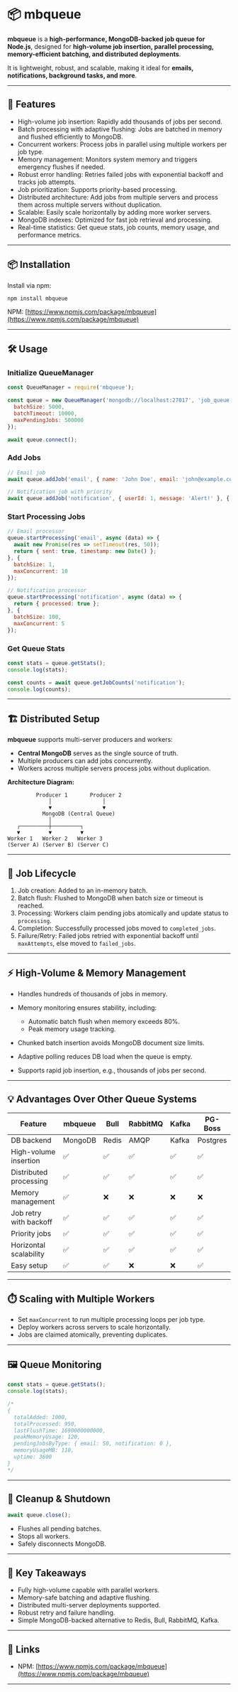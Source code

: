 # 📦 mbqueue

**mbqueue** is a **high-performance, MongoDB-backed job queue for Node.js**, designed for **high-volume job insertion, parallel processing, memory-efficient batching, and distributed deployments**.

It is lightweight, robust, and scalable, making it ideal for **emails, notifications, background tasks, and more**.

---

## 🚀 Features

* High-volume job insertion: Rapidly add thousands of jobs per second.
* Batch processing with adaptive flushing: Jobs are batched in memory and flushed efficiently to MongoDB.
* Concurrent workers: Process jobs in parallel using multiple workers per job type.
* Memory management: Monitors system memory and triggers emergency flushes if needed.
* Robust error handling: Retries failed jobs with exponential backoff and tracks job attempts.
* Job prioritization: Supports priority-based processing.
* Distributed architecture: Add jobs from multiple servers and process them across multiple servers without duplication.
* Scalable: Easily scale horizontally by adding more worker servers.
* MongoDB indexes: Optimized for fast job retrieval and processing.
* Real-time statistics: Get queue stats, job counts, memory usage, and performance metrics.

---

## 📦 Installation

Install via npm:

```
npm install mbqueue
```


NPM: [https://www.npmjs.com/package/mbqueue](https://www.npmjs.com/package/mbqueue)

---

## 🛠️ Usage

### Initialize QueueManager

```js
const QueueManager = require('mbqueue');

const queue = new QueueManager('mongodb://localhost:27017', 'job_queue', {
  batchSize: 5000,
  batchTimeout: 10000,
  maxPendingJobs: 500000
});

await queue.connect();
```

### Add Jobs

```js
// Email job
await queue.addJob('email', { name: 'John Doe', email: 'john@example.com' });

// Notification job with priority
await queue.addJob('notification', { userId: 1, message: 'Alert!' }, { priority: 5 });
```

### Start Processing Jobs

```js
// Email processor
queue.startProcessing('email', async (data) => {
  await new Promise(res => setTimeout(res, 50));
  return { sent: true, timestamp: new Date() };
}, {
  batchSize: 1,
  maxConcurrent: 10
});

// Notification processor
queue.startProcessing('notification', async (data) => {
  return { processed: true };
}, {
  batchSize: 100,
  maxConcurrent: 5
});
```

### Get Queue Stats

```js
const stats = queue.getStats();
console.log(stats);

const counts = await queue.getJobCounts('notification');
console.log(counts);
```

---

## 🏗️ Distributed Setup

**mbqueue** supports multi-server producers and workers:

* **Central MongoDB** serves as the single source of truth.
* Multiple producers can add jobs concurrently.
* Workers across multiple servers process jobs without duplication.

**Architecture Diagram:**

```
         Producer 1       Producer 2
             │                │
             ▼                ▼
           MongoDB (Central Queue)
             │
   ┌─────────┼─────────┐
   ▼         ▼         ▼
Worker 1   Worker 2   Worker 3
(Server A) (Server B) (Server C)
```

---

## 🔹 Job Lifecycle

1. Job creation: Added to an in-memory batch.
2. Batch flush: Flushed to MongoDB when batch size or timeout is reached.
3. Processing: Workers claim pending jobs atomically and update status to `processing`.
4. Completion: Successfully processed jobs moved to `completed_jobs`.
5. Failure/Retry: Failed jobs retried with exponential backoff until `maxAttempts`, else moved to `failed_jobs`.

---

## ⚡ High-Volume & Memory Management

* Handles hundreds of thousands of jobs in memory.
* Memory monitoring ensures stability, including:

  * Automatic batch flush when memory exceeds 80%.
  * Peak memory usage tracking.
* Chunked batch insertion avoids MongoDB document size limits.
* Adaptive polling reduces DB load when the queue is empty.
* Supports rapid job insertion, e.g., thousands of jobs per second.

---

## 💡 Advantages Over Other Queue Systems

| Feature                | mbqueue | Bull  | RabbitMQ | Kafka | PG-Boss  |
| ---------------------- | ------- | ----- | -------- | ----- | -------- |
| DB backend             | MongoDB | Redis | AMQP     | Kafka | Postgres |
| High-volume insertion  | ✅       | ✅     | ✅        | ✅     | ✅        |
| Distributed processing | ✅       | ✅     | ✅        | ✅     | ✅        |
| Memory management      | ✅       | ❌     | ❌        | ❌     | ❌        |
| Job retry with backoff | ✅       | ✅     | ✅        | ✅     | ✅        |
| Priority jobs          | ✅       | ✅     | ✅        | ✅     | ✅        |
| Horizontal scalability | ✅       | ✅     | ✅        | ✅     | ✅        |
| Easy setup             | ✅       | ✅     | ❌        | ❌     | ✅        |

---

## ⏱️ Scaling with Multiple Workers

* Set `maxConcurrent` to run multiple processing loops per job type.
* Deploy workers across servers to scale horizontally.
* Jobs are claimed atomically, preventing duplicates.

---

## 🖼️ Queue Monitoring

```js
const stats = queue.getStats();
console.log(stats);

/*
{
  totalAdded: 1000,
  totalProcessed: 950,
  lastFlushTime: 1690000000000,
  peakMemoryUsage: 120,
  pendingJobsByType: { email: 50, notification: 0 },
  memoryUsageMB: 110,
  uptime: 3600
}
*/
```

---

## 🔧 Cleanup & Shutdown

```js
await queue.close();
```

* Flushes all pending batches.
* Stops all workers.
* Safely disconnects MongoDB.

---

## 📌 Key Takeaways

* Fully high-volume capable with parallel workers.
* Memory-safe batching and adaptive flushing.
* Distributed multi-server deployments supported.
* Robust retry and failure handling.
* Simple MongoDB-backed alternative to Redis, Bull, RabbitMQ, Kafka.

---

## 📂 Links
* NPM: [https://www.npmjs.com/package/mbqueue](https://www.npmjs.com/package/mbqueue)

---



